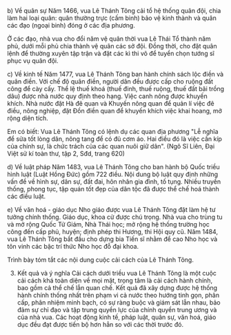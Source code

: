 b) Về quân sự
Năm 1466, vua Lê Thánh Tông cải tổ hệ thống quân đội, chia làm hai loại quân: quân thường trực (cấm binh) bảo vệ kinh thành và quân các đạo (ngoại binh) đóng ở các địa phương.

Ở các đạo, nhà vua cho đổi năm vệ quân thời vua Lê Thái Tổ thành năm phủ, dưới mỗi phủ chia thành vệ quân các sở đội. Đồng thời, cho đặt quân lệnh để thường xuyên tập trận và đặt các kì thi võ để tuyển chọn tướng sĩ phục vụ quân đội.

c) Về kinh tế
Năm 1477, vua Lê Thánh Tông ban hành chính sách lộc điền và quân điền. Với chế độ quân điền, người dân đều được cấp cho ruộng đất công để cày cấy. Thể lệ thuế khoá (thuế đinh, thuế ruộng, thuế đất bãi trồng dâu) được nhà nước quy định theo hạng. Việc canh nông được khuyến khích. Nhà nước đặt Hà đê quan và Khuyến nông quan để quản lí việc đê điều, nông nghiệp, đặt Đồn điền quan để khuyến khích việc khai hoang, mở rộng diện tích.

Em có biết:
Vua Lê Thánh Tông có lệnh dụ các quan địa phương "Lễ nghĩa để sửa tốt lòng dân, nông tang để có đủ cơm áo. Hai điều đó là việc cần kíp của chính sự, là chức trách của các quan nuôi giữ dân".
(Ngô Sĩ Liên, Đại Việt sử kí toàn thư, tập 2, Sđd, trang 620)

d) Về luật pháp
Năm 1483, vua Lê Thánh Tông cho ban hành bộ Quốc triều hình luật (Luật Hồng Đức) gồm 722 điều. Nội dung bộ luật quy định những vấn đề về hình sự, dân sự, đất đai, hôn nhân gia đình, tố tụng. Nhiều truyền thống, phong tục, tập quán tốt đẹp của dân tộc đã được thể chế hoá thành các điều luật.

e) Về văn hoá - giáo dục
Nho giáo được vua Lê Thánh Tông đặt làm hệ tư tưởng chính thống.
Giáo dục, khoa cử được chú trọng. Nhà vua cho trùng tu và mở rộng Quốc Tử Giám, Nhà Thái học; mở rộng hệ thống trường học công đến cấp phủ, huyện; định phép thi Hương, thi Hội quy cũ. Năm 1484, vua Lê Thánh Tông bắt đầu cho dựng bia Tiến sĩ nhằm để cao Nho học và tôn vinh các bậc trí thức Nho học đỗ đại khoa.

Trình bày tóm tắt các nội dung cuộc cải cách của Lê Thánh Tông.

3. Kết quả và ý nghĩa
Cải cách dưới triều vua Lê Thánh Tông là một cuộc cải cách khá toàn diện về mọi mặt, trọng tâm là cải cách hành chính, bao gồm cả thể chế lẫn quan chế. Kết quả đã xây dựng được hệ thống hành chính thống nhất trên phạm vi cả nước theo hướng tinh gọn, phân cấp, phân nhiệm minh bạch, có sự ràng buộc và giám sát lẫn nhau, bảo đảm sự chỉ đạo và tập trung quyền lực của chính quyền trung ương và của nhà vua. Các hoạt động kinh tế, pháp luật, quân sự, văn hoá, giáo dục đều đạt được tiến bộ hơn hẳn so với các thời trước đó.